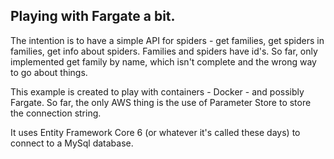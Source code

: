 ## Playing with Fargate a bit.

The intention is to have a simple API for spiders - get families, get spiders in families, get info about spiders.
Families and spiders have id's.  So far, only implemented get family by name, which isn't complete and the wrong way
to go about things.

This example is created to play with containers - Docker - and possibly Fargate.  So far, the only AWS thing is the
use of Parameter Store to store the connection string.

It uses Entity Framework Core 6 (or whatever it's called these days) to connect to a MySql database.
